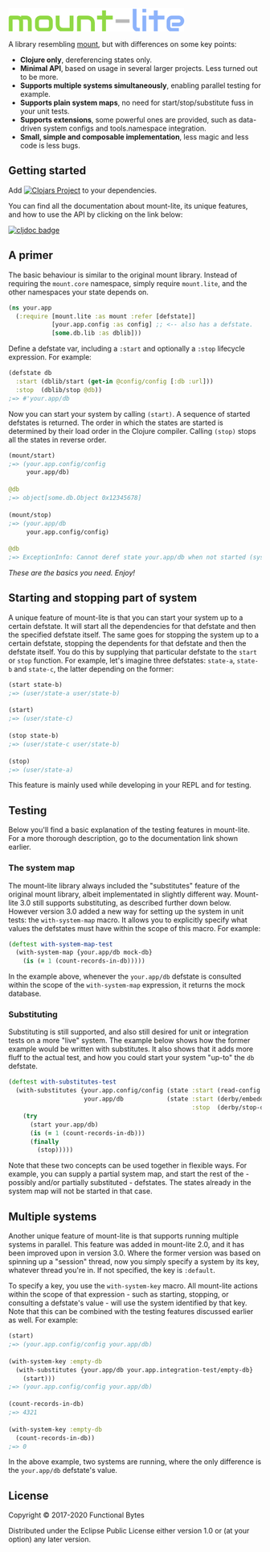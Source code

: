 ![logo](doc/logo.png)

A library resembling [mount](https://github.com/tolitius/mount), but with differences on some key points:

* **Clojure only**, dereferencing states only.
* **Minimal API**, based on usage in several larger projects. Less turned out to be more.
* **Supports multiple systems simultaneously**, enabling parallel testing for example.
* **Supports plain system maps**, no need for start/stop/substitute fuss in your unit tests.
* **Supports extensions**, some powerful ones are provided, such as data-driven system configs and tools.namespace integration.
* **Small, simple and composable implementation**, less magic and less code is less bugs.


## Getting started

Add [![Clojars Project](https://img.shields.io/clojars/v/functionalbytes/mount-lite.svg)](https://clojars.org/functionalbytes/mount-lite) to your dependencies.

You can find all the documentation about mount-lite, its unique features, and how to use the API by clicking on the link below:

[![cljdoc badge](https://cljdoc.org/badge/functionalbytes/mount-lite)](https://cljdoc.org/d/functionalbytes/mount-lite/CURRENT)


## A primer

The basic behaviour is similar to the original mount library.
Instead of requiring the `mount.core` namespace, simply require `mount.lite`, and the other namespaces your state depends on.

```clj
(ns your.app
  (:require [mount.lite :as mount :refer [defstate]]
            [your.app.config :as config] ;; <-- also has a defstate.
            [some.db.lib :as dblib]))
```

Define a defstate var, including a `:start` and optionally a `:stop` lifecycle expression.
For example:

```clj
(defstate db
  :start (dblib/start (get-in @config/config [:db :url]))
  :stop  (dblib/stop @db))
;=> #'your.app/db
```

Now you can start your system by calling `(start)`.
A sequence of started defstates is returned.
The order in which the states are started is determined by their load order in the Clojure compiler.
Calling `(stop)` stops all the states in reverse order.

```clj
(mount/start)
;=> (your.app.config/config
     your.app/db)

@db
;=> object[some.db.Object 0x12345678]

(mount/stop)
;=> (your.app/db
     your.app.config/config)

@db
;=> ExceptionInfo: Cannot deref state your.app/db when not started (system :default)
```

*These are the basics you need. Enjoy!*


## Starting and stopping part of system

A unique feature of mount-lite is that you can start your system up to a certain defstate.
It will start all the dependencies for that defstate and then the specified defstate itself.
The same goes for stopping the system up to a certain defstate, stopping the dependents for that defstate and then the defstate itself.
You do this by supplying that particular defstate to the `start` or `stop` function.
For example, let's imagine three defstates: `state-a`, `state-b` and `state-c`, the latter depending on the former:

```clj
(start state-b)
;=> (user/state-a user/state-b)

(start)
;=> (user/state-c)

(stop state-b)
;=> (user/state-c user/state-b)

(stop)
;=> (user/state-a)
```

This feature is mainly used while developing in your REPL and for testing.


## Testing

Below you'll find a basic explanation of the testing features in mount-lite.
For a more thorough description, go to the documentation link shown earlier.

### The system map

The mount-lite library always included the "substitutes" feature of the original mount library, albeit implementated in slightly different way.
Mount-lite 3.0 still supports substituting, as described further down below.
However version 3.0 added a new way for setting up the system in unit tests: the `with-system-map` macro.
It allows you to explicitly specify what values the defstates must have within the scope of this macro.
For example:

```clj
(deftest with-system-map-test
  (with-system-map {your.app/db mock-db}
    (is (= 1 (count-records-in-db)))))
```

In the example above, whenever the `your.app/db` defstate is consulted within the scope of the `with-system-map` expression, it returns the mock database.

### Substituting

Substituting is still supported, and also still desired for unit or integration tests on a more "live" system.
The example below shows how the former example would be written with substitutes.
It also shows that it adds more fluff to the actual test, and how you could start your system "up-to" the `db` defstate.

```clj
(deftest with-substitutes-test
  (with-substitutes {your.app.config/config (state :start (read-config "config.test.edn"))
                     your.app/db            (state :start (derby/embedded-db)
                                                   :stop  (derby/stop-db @your.app/db))}
    (try
      (start your.app/db)
      (is (= 1 (count-records-in-db)))
      (finally
        (stop)))))
```

Note that these two concepts can be used together in flexible ways.
For example, you can supply a partial system map, and start the rest of the - possibly and/or partially substituted - defstates.
The states already in the system map will not be started in that case.


## Multiple systems

Another unique feature of mount-lite is that supports running multiple systems in parallel.
This feature was added in mount-lite 2.0, and it has been improved upon in version 3.0.
Where the former version was based on spinning up a "session" thread, now you simply specify a system by its key, whatever thread you're in.
If not specified, the key is `:default`.

To specify a key, you use the `with-system-key` macro.
All mount-lite actions within the scope of that expression - such as starting, stopping, or consulting a defstate's value - will use the system identified by that key.
Note that this can be combined with the testing features discussed earlier as well.
For example:

```clj
(start)
;=> (your.app.config/config your.app/db)

(with-system-key :empty-db
  (with-substitutes {your.app/db your.app.integration-test/empty-db}
    (start)))
;=> (your.app.config/config your.app/db)

(count-records-in-db)
;=> 4321

(with-system-key :empty-db
  (count-records-in-db))
;=> 0
```

In the above example, two systems are running, where the only difference is the `your.app/db` defstate's value.


## License

Copyright © 2017-2020 Functional Bytes

Distributed under the Eclipse Public License either version 1.0 or (at
your option) any later version.
